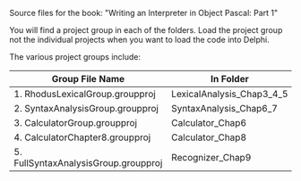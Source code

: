 Source files for the book: "Writing an Interpreter in Object Pascal: Part 1"

You will find a project group in each of the folders. Load the project group not the individual projects when you want to load the code into Delphi. 

The various project groups include:

| Group File Name | In Folder |
-------|--------|
|1. RhodusLexicalGroup.groupproj  |  LexicalAnalysis_Chap3_4_5  |
|2. SyntaxAnalysisGroup.groupproj |  SyntaxAnalysis_Chap6_7   |
|3. CalculatorGroup.groupproj     |  Calculator_Chap6 |
|4. CalculatorChapter8.groupproj  | Calculator_Chap8 |
|5. FullSyntaxAnalysisGroup.groupproj | Recognizer_Chap9 |
